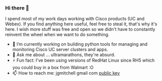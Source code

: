 ### Hi there 👋
I spend most of my work days working with Cisco products (UC and Webex). If you find anything here useful, feel free to steal it, that's why it's here. I wish more stuff was free and open so we didn't have to constantly reinvent the wheel when we want to do something.

- 🔭 I’m currently working on building python tools for managing and monitoring Cisco UC server clusters and apps.
- 💬 Ask me about ... ultramarathons, they're absurd.
- ⚡ Fun fact: I've been using versions of RedHat Linux since RH5 which you could buy in a box from Walmart :O
- 📫 How to reach me: jgmitchell gmail com [public key](https://github.com/jgmitchell257/jgmitchell257/blob/main/jgmitchell.pgp)

<!--
**jgmitchell257/jgmitchell257** is a ✨ _special_ ✨ repository because its `README.md` (this file) appears on your GitHub profile.

Here are some ideas to get you started:

- 🔭 I’m currently working on ...
- 🌱 I’m currently learning ...
- 👯 I’m looking to collaborate on ...
- 🤔 I’m looking for help with ...
- 💬 Ask me about ...
- 📫 How to reach me: ...
- 😄 Pronouns: ...
- ⚡ Fun fact: ...
-->

